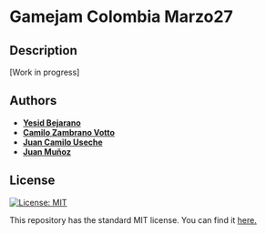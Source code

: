 # Gamejam Colombia Marzo27

## Description
[Work in progress]

## Authors
* [__Yesid Bejarano__](https://github.com/yabejarano10)
* [__Camilo Zambrano Votto__](https://github.com/cawolfkreo)
* [__Juan Camilo Useche__](https://github.com/yabejarano10)
* [__Juan Muñoz__](https://github.com/jmmunoz14)

## License
[![License: MIT](https://img.shields.io/badge/License-MIT-yellow.svg)](https://opensource.org/licenses/MIT)

This repository has the standard MIT license. You can find it [here.](https://github.com/cawolfkreo/Gamejam-Colombia-Marzo27/blob/master/LICENSE)
